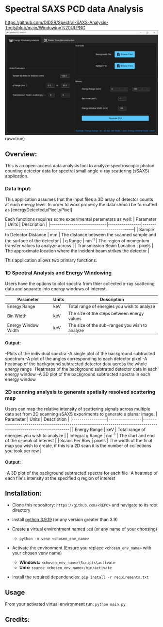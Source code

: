 # Spectral SAXS PCD data Analysis
https://github.com/DIDSR/Spectral-SAXS-Analysis-Tools/blob/main/Windowing%20UI.PNG 
![The User Interface of the Program](https://github.com/DIDSR/Spectral-SAXS-Analysis-Tools/blob/main/Windowing%20UI.PNG)raw=true)

## Overview:
This is an open-access data analysis tool to analyze spectroscopic photon counting detector data for spectral small angle x-ray scattering (sSAXS) application.

### Data Input:
This application assumes that the input files a 3D array of detector counts at each energy level. In order to work properly the data should be formatted as [energyDetected,xPixel,yPixel]

Each functions requires some experimental parameters as well:
| Parameter                   | Units           | Description                                                             |
|-----------------------------|-----------------|-------------------------------------------------------------------------|
| Sample to Detector Distance | mm              | The distance between the scanned sample and the surface of the detector |
| q Range                     | nm<sup>-1</sup> | The region of momentum transfer values to analyze across                |
| Transmission Beam Location  | pixels          | The approximate location where the incident beam strikes the detector   |


This application allows two primary functions:

### 1D Spectral Analysis and Energy Windowing
Users have the options to plot spectra from thier collected x-ray scattering data and separate into energy windows of interest.

| Parameter           | Units | Description                                    |
|---------------------|-------|------------------------------------------------|
| Energy Range        | keV   | Total range of energies you wish to analyze    |
| Bin Width           | keV   | The size of the steps between energy values    |
| Energy Window Width | keV   | The size of the sub-ranges you wish to analyze |

#### Output:
-Plots of the individual spectra
-A single plot of the background subtracted spectrum
-A plot of the angles corresponding to each detector pixel
-A heatmap of the background subtracted detector data across the whole energy range
-Heatmaps of the background subtrated detector data in each energy window
-A 3D plot of the background subtracted spectra in each energy window

### 2D scanning analysis to generate spatially resolved scattering map
Users can map the relative intensity of scattering signals across multiple data set from 2D scanning sSAXS experiments to generate a planar image.
| Parameter        | Units           | Description                                                                                                          |
|------------------|-----------------|----------------------------------------------------------------------------------------------------------------------|
| Energy Range     | keV             | Total range of energies you wish to analyze                                                                          |
| Integral q Range | nm<sup>-1</sup> | The start and end of the q-peak of interest                                                                   |
| Scans Per Row    | pixels          | The width of the final map you wish to create, if this is a 2D scan it is the number of collections you took per row |

#### Output:
-A 3D plot of the background subtracted spectra for each file
-A heatmap of each file's intensity at the specified q region of interest


## Installation:
- Clone this repository: `https://github.com/<REPO>` and navigate to its root directory
- Install [python 3.9.19](https://www.python.org/downloads/release/python-3919/) (or any version greater than 3.9)
- Create a virtual environtment named `pcd` (or any name of your choosing) 
	- `python -m venv <chosen_env_name>`

- Activate the environment (Ensure you replace `<chosen_env_name>` with your chosen venv name)
	- **Windows:** `<chosen_env_name>\Scripts\activate`
	- **Unix:** `source <chosen_env_name>/bin/activate`

- Install the required dependencies: `pip install -r requirements.txt`


## Usage
From your activated virtual environment run: `python main.py`

## Credits:

